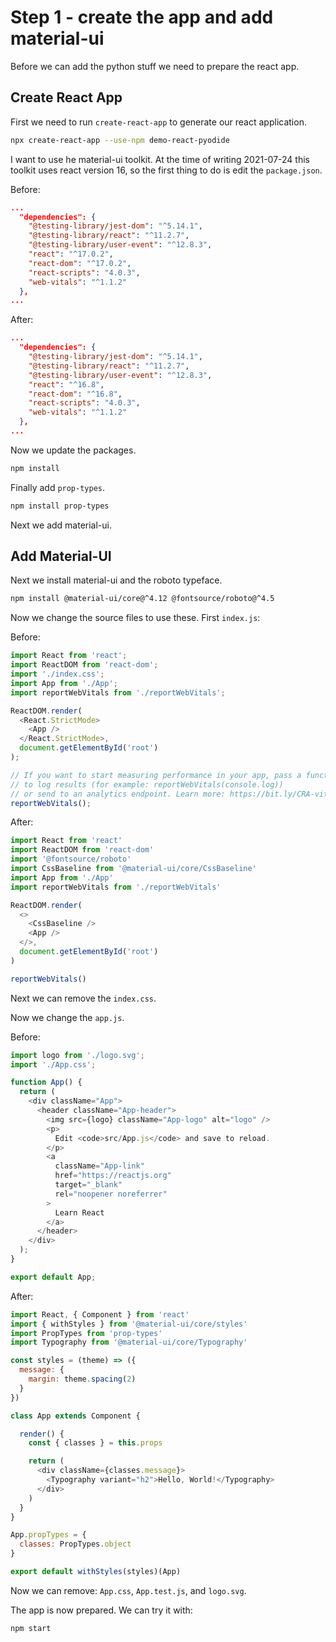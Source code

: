 # Step 1 - create the app and add material-ui

Before we can add the python stuff we need to prepare the react app.

## Create React App

First we need to run `create-react-app` to generate our react application.

```bash
npx create-react-app --use-npm demo-react-pyodide
```

I want to use he material-ui toolkit. At the time of writing 2021-07-24
this toolkit uses react version 16, so the first thing to do is edit
the `package.json`.

Before:

```json
...
  "dependencies": {
    "@testing-library/jest-dom": "^5.14.1",
    "@testing-library/react": "^11.2.7",
    "@testing-library/user-event": "^12.8.3",
    "react": "^17.0.2",
    "react-dom": "^17.0.2",
    "react-scripts": "4.0.3",
    "web-vitals": "^1.1.2"
  },
...
```

After:

```json
...
  "dependencies": {
    "@testing-library/jest-dom": "^5.14.1",
    "@testing-library/react": "^11.2.7",
    "@testing-library/user-event": "^12.8.3",
    "react": "^16.8",
    "react-dom": "^16.8",
    "react-scripts": "4.0.3",
    "web-vitals": "^1.1.2"
  },
...
```

Now we update the packages.

```bash
npm install
```

Finally add `prop-types`.

```bash
npm install prop-types
```

Next we add material-ui.

## Add Material-UI

Next we install material-ui and the roboto typeface.

```bash
npm install @material-ui/core@^4.12 @fontsource/roboto@^4.5
```

Now we change the source files to use these. First `index.js`:

Before:

```javascript
import React from 'react';
import ReactDOM from 'react-dom';
import './index.css';
import App from './App';
import reportWebVitals from './reportWebVitals';

ReactDOM.render(
  <React.StrictMode>
    <App />
  </React.StrictMode>,
  document.getElementById('root')
);

// If you want to start measuring performance in your app, pass a function
// to log results (for example: reportWebVitals(console.log))
// or send to an analytics endpoint. Learn more: https://bit.ly/CRA-vitals
reportWebVitals();
```

After:

```javascript
import React from 'react'
import ReactDOM from 'react-dom'
import '@fontsource/roboto'
import CssBaseline from '@material-ui/core/CssBaseline'
import App from './App'
import reportWebVitals from './reportWebVitals'

ReactDOM.render(
  <>
    <CssBaseline />
    <App />
  </>,
  document.getElementById('root')
)

reportWebVitals()
```

Next we can remove the `index.css`.

Now we change the `app.js`.

Before:

```javascript
import logo from './logo.svg';
import './App.css';

function App() {
  return (
    <div className="App">
      <header className="App-header">
        <img src={logo} className="App-logo" alt="logo" />
        <p>
          Edit <code>src/App.js</code> and save to reload.
        </p>
        <a
          className="App-link"
          href="https://reactjs.org"
          target="_blank"
          rel="noopener noreferrer"
        >
          Learn React
        </a>
      </header>
    </div>
  );
}

export default App;
```

After:

```javascript
import React, { Component } from 'react'
import { withStyles } from '@material-ui/core/styles'
import PropTypes from 'prop-types'
import Typography from '@material-ui/core/Typography'

const styles = (theme) => ({
  message: {
    margin: theme.spacing(2)
  }
})

class App extends Component {

  render() {
    const { classes } = this.props

    return (
      <div className={classes.message}>
        <Typography variant="h2">Hello, World!</Typography>
      </div>
    )
  }
}

App.propTypes = {
  classes: PropTypes.object
}

export default withStyles(styles)(App)
```

Now we can remove: `App.css`, `App.test.js`, and `logo.svg`.

The app is now prepared. We can try it with:

```bash
npm start
```
